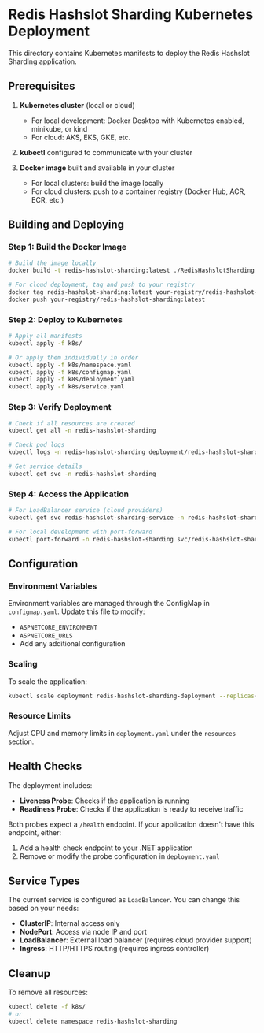 # Redis Hashslot Sharding Kubernetes Deployment

This directory contains Kubernetes manifests to deploy the Redis Hashslot Sharding application.

## Prerequisites

1. **Kubernetes cluster** (local or cloud)
   - For local development: Docker Desktop with Kubernetes enabled, minikube, or kind
   - For cloud: AKS, EKS, GKE, etc.

2. **kubectl** configured to communicate with your cluster

3. **Docker image** built and available in your cluster
   - For local clusters: build the image locally
   - For cloud clusters: push to a container registry (Docker Hub, ACR, ECR, etc.)

## Building and Deploying

### Step 1: Build the Docker Image

```bash
# Build the image locally
docker build -t redis-hashslot-sharding:latest ./RedisHashslotSharding

# For cloud deployment, tag and push to your registry
docker tag redis-hashslot-sharding:latest your-registry/redis-hashslot-sharding:latest
docker push your-registry/redis-hashslot-sharding:latest
```

### Step 2: Deploy to Kubernetes

```bash
# Apply all manifests
kubectl apply -f k8s/

# Or apply them individually in order
kubectl apply -f k8s/namespace.yaml
kubectl apply -f k8s/configmap.yaml
kubectl apply -f k8s/deployment.yaml
kubectl apply -f k8s/service.yaml
```

### Step 3: Verify Deployment

```bash
# Check if all resources are created
kubectl get all -n redis-hashslot-sharding

# Check pod logs
kubectl logs -n redis-hashslot-sharding deployment/redis-hashslot-sharding-deployment

# Get service details
kubectl get svc -n redis-hashslot-sharding
```

### Step 4: Access the Application

```bash
# For LoadBalancer service (cloud providers)
kubectl get svc redis-hashslot-sharding-service -n redis-hashslot-sharding

# For local development with port-forward
kubectl port-forward -n redis-hashslot-sharding svc/redis-hashslot-sharding-service 8080:80
```

## Configuration

### Environment Variables
Environment variables are managed through the ConfigMap in `configmap.yaml`. Update this file to modify:
- `ASPNETCORE_ENVIRONMENT`
- `ASPNETCORE_URLS`
- Add any additional configuration

### Scaling
To scale the application:
```bash
kubectl scale deployment redis-hashslot-sharding-deployment --replicas=5 -n redis-hashslot-sharding
```

### Resource Limits
Adjust CPU and memory limits in `deployment.yaml` under the `resources` section.

## Health Checks

The deployment includes:
- **Liveness Probe**: Checks if the application is running
- **Readiness Probe**: Checks if the application is ready to receive traffic

Both probes expect a `/health` endpoint. If your application doesn't have this endpoint, either:
1. Add a health check endpoint to your .NET application
2. Remove or modify the probe configuration in `deployment.yaml`

## Service Types

The current service is configured as `LoadBalancer`. You can change this based on your needs:

- **ClusterIP**: Internal access only
- **NodePort**: Access via node IP and port
- **LoadBalancer**: External load balancer (requires cloud provider support)
- **Ingress**: HTTP/HTTPS routing (requires ingress controller)

## Cleanup

To remove all resources:
```bash
kubectl delete -f k8s/
# or
kubectl delete namespace redis-hashslot-sharding
```